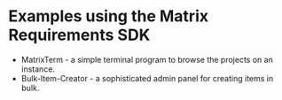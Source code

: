 # Examples using the Matrix Requirements SDK

* MatrixTerm - a simple terminal program to browse the projects on an instance.
* Bulk-Item-Creator - a sophisticated admin panel for creating items in bulk.
